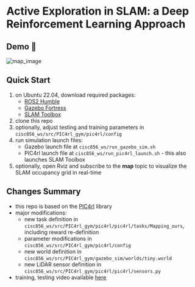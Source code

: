 # Active Exploration in SLAM: a Deep Reinforcement Learning Approach

## Demo 🤖
![map_image](/images/demo.gif?raw=true "Map Image")

## Quick Start
1. on Ubuntu 22.04, download required packages:
    - [ROS2 Humble](https://docs.ros.org/en/humble/Installation/Alternatives/Ubuntu-Development-Setup.html)
    - [Gazebo Fortress](https://gazebosim.org/docs/fortress/install_ubuntu/)
    - [SLAM Toolbox](https://github.com/SteveMacenski/slam_toolbox?tab=readme-ov-file#install)
2. clone this repo
3. optionally, adjust testing and training parameters in `cisc856_ws/src/PIC4rl_gym/pic4rl/config`
3. run simulation launch files:
    - Gazebo launch file at `cisc856_ws/run_gazebo_sim.sh`
    - PIC4rl launch file at `cisc856_ws/run_pic4rl_launch.sh` - this also launches SLAM Toolbox
4. optionally, open Rviz and subscribe to the **map** topic to visualize the SLAM occupancy grid in real-time

## Changes Summary
- this repo is based on the [PIC4rl](https://github.com/PIC4SeR/PIC4rl_gym) library
- major modifications:
  - new task definition in `cisc856_ws/src/PIC4rl_gym/pic4rl/pic4rl/tasks/Mapping_ours`, including reward re-definition
  - parameter modifications in `cisc856_ws/src/PIC4rl_gym/pic4rl/config`
  - new world definition in `cisc856_ws/src/PIC4rl_gym/gazebo_sim/worlds/tiny.world`
  - new LiDAR sensor definition in `cisc856_ws/src/PIC4rl_gym/pic4rl/pic4rl/sensors.py`
- training, testing video available [here](https://youtu.be/a0PUhAlBM3Q)
